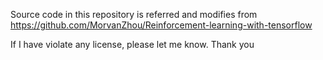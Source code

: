 
Source code in this repository is referred and modifies from 
https://github.com/MorvanZhou/Reinforcement-learning-with-tensorflow

If I have violate any license, please let me know. Thank you

